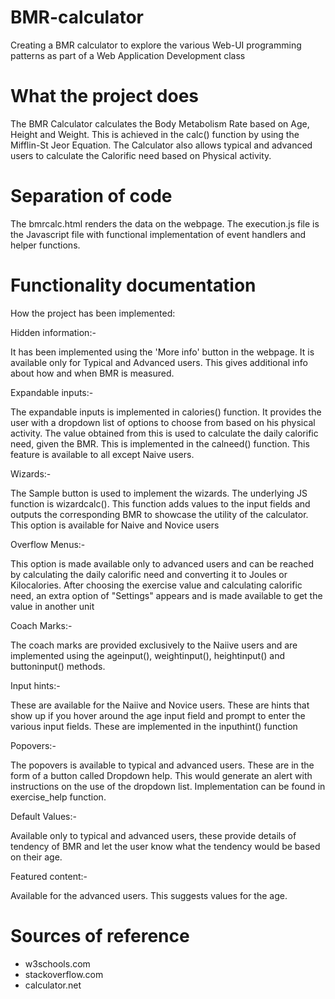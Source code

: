 # BMR-calculator

Creating a BMR calculator to explore the various Web-UI programming patterns as part of a Web Application Development class

# What the project does

The BMR Calculator calculates the Body Metabolism Rate based on Age, Height and Weight.
This is achieved in the calc() function by using the Mifflin-St Jeor Equation.
The Calculator also allows typical and advanced users to calculate the Calorific need based on Physical activity.

# Separation of code

The bmrcalc.html renders the data on the webpage. The execution.js file is the Javascript file with functional implementation of event handlers and helper functions.

# Functionality documentation

How the project has been implemented:

Hidden information:-

It has been implemented using the 'More info' button in the webpage. It is available only for Typical and Advanced users.
This gives additional info about how and when BMR is measured.

Expandable inputs:-

The expandable inputs is implemented in calories() function. It provides the user with a dropdown list of options to choose from based on his physical activity. The value obtained from this is used to calculate the daily calorific need, given the BMR.
This is implemented in the calneed() function. This feature is available to all except Naive users.

Wizards:-

The Sample button is used to implement the wizards. The underlying JS function is wizardcalc(). This function adds values to the input fields and outputs the corresponding BMR to showcase the utility of the calculator.
This option is available for Naive and Novice users

Overflow Menus:-

This option is made available only to advanced users and can be reached by calculating the daily calorific need and converting it to Joules or Kilocalories. After choosing the exercise value and calculating calorific need, an extra option of "Settings" appears and is made available to get the value in another unit

Coach Marks:-

The coach marks are provided exclusively to the Naiive users and are implemented using the ageinput(), weightinput(), heightinput() and buttoninput() methods.

Input hints:-

These are available for the Naiive and Novice users. These are hints that show up if you hover around the age input field and prompt to enter the various input fields. These are implemented in the inputhint() function

Popovers:-

The popovers is available to typical and advanced users. These are in the form of a button called Dropdown help. This would generate an alert with instructions on the use of the dropdown list. Implementation can be found in exercise_help function.

Default Values:-

Available only to typical and advanced users, these provide details of tendency of BMR and let the user know what the tendency would be based on their age.

Featured content:-

Available for the advanced users. This suggests values for the age.

# Sources of reference

- w3schools.com
- stackoverflow.com
- calculator.net
